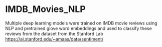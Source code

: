 # IMDB_Movies_NLP
Multiple deep learning models were trained on IMDB movie reviews using NLP and pretrained glove word embeddings and used to classify these reviews from the dataset from the Stanford Lab https://ai.stanford.edu/~amaas/data/sentiment/
